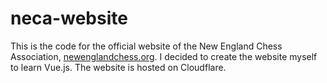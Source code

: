 # neca-website

This is the code for the official website of the New England Chess Association, [newenglandchess.org](newenglandchess.org). I decided to create the website myself to learn Vue.js.
The website is hosted on Cloudflare. 
